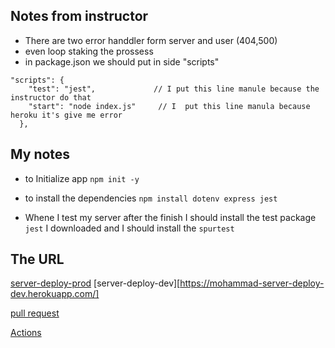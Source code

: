 ## Notes from instructor
* There are two error handdler form server and user (404,500)
* even loop staking the prossess 
* in package.json we should put in side "scripts"

```
"scripts": {
    "test": "jest",             // I put this line manule because the instructor do that
    "start": "node index.js"     // I  put this line manula because heroku it's give me error 
  },
  ```
  ## My notes
  * to Initialize app ```npm init -y ```

  * to install the dependencies ```npm install dotenv express jest```

  * Whene I test my server after the finish I should install the test package 
  ```jest``` I downloaded and I should install the ```spurtest```

  ## The URL
 [server-deploy-prod](https://mohammadal-server-deploy-prod.herokuapp.com/)
 [server-deploy-dev][https://mohammad-server-deploy-dev.herokuapp.com/]

 [pull request](https://github.com/Mohammad-Alhaj/server-deployment-practice/pulls)

  [Actions](https://github.com/Mohammad-Alhaj/server-deployment-practice/actions)



